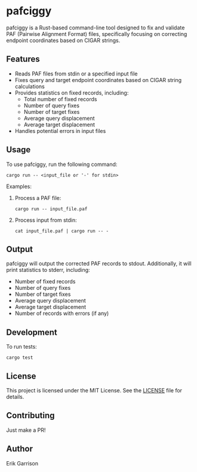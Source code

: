 # pafciggy

pafciggy is a Rust-based command-line tool designed to fix and validate PAF (Pairwise Alignment Format) files, specifically focusing on correcting endpoint coordinates based on CIGAR strings.

## Features

- Reads PAF files from stdin or a specified input file
- Fixes query and target endpoint coordinates based on CIGAR string calculations
- Provides statistics on fixed records, including:
  - Total number of fixed records
  - Number of query fixes
  - Number of target fixes
  - Average query displacement
  - Average target displacement
- Handles potential errors in input files

## Usage

To use pafciggy, run the following command:

```
cargo run -- <input_file or '-' for stdin>
```

Examples:

1. Process a PAF file:
   ```
   cargo run -- input_file.paf
   ```

2. Process input from stdin:
   ```
   cat input_file.paf | cargo run -- -
   ```

## Output

pafciggy will output the corrected PAF records to stdout. Additionally, it will print statistics to stderr, including:

- Number of fixed records
- Number of query fixes
- Number of target fixes
- Average query displacement
- Average target displacement
- Number of records with errors (if any)

## Development

To run tests:

```
cargo test
```

## License

This project is licensed under the MIT License. See the [LICENSE](LICENSE) file for details.

## Contributing

Just make a PR!

## Author

Erik Garrison

